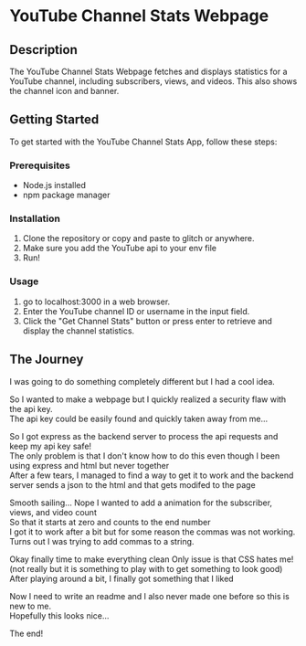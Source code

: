 # YouTube Channel Stats Webpage

## Description
The YouTube Channel Stats Webpage fetches and displays statistics for a YouTube channel, including subscribers, views, and videos. This also shows the channel icon and banner.

## Getting Started
To get started with the YouTube Channel Stats App, follow these steps:

### Prerequisites
- Node.js installed
- npm package manager

### Installation
1. Clone the repository or copy and paste to glitch or anywhere.
2. Make sure you add the YouTube api to your env file
3. Run!

### Usage
1. go to localhost:3000 in a web browser.
2. Enter the YouTube channel ID or username in the input field.
3. Click the "Get Channel Stats" button or press enter to retrieve and display the channel statistics.

## The Journey
I was going to do something completely different but I had a cool idea.  

So I wanted to make a webpage but I quickly realized a security flaw with the api key.  
The api key could be easily found and quickly taken away from me...  

So I got express as the backend server to process the api requests and keep my api key safe!  
The only problem is that I don't know how to do this even though I been using express and html but never together  
After a few tears, I managed to find a way to get it to work and the backend server sends a json to the html and that gets modifed to the page  

Smooth sailing... Nope I wanted to add a animation for the subscriber, views, and video count  
So that it starts at zero and counts to the end number  
I got it to work after a bit but for some reason the commas was not working. Turns out I was trying to add commas to a string.

Okay finally time to make everything clean
Only issue is that CSS hates me! (not really but it is something to play with to get something to look good)
After playing around a bit, I finally got something that I liked

Now I need to write an readme and I also never made one before so this is new to me.  
Hopefully this looks nice...  

The end!
